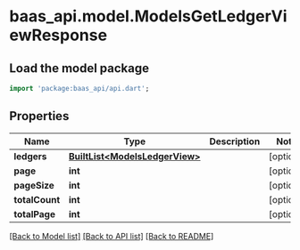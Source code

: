 # baas_api.model.ModelsGetLedgerViewResponse

## Load the model package
```dart
import 'package:baas_api/api.dart';
```

## Properties
Name | Type | Description | Notes
------------ | ------------- | ------------- | -------------
**ledgers** | [**BuiltList&lt;ModelsLedgerView&gt;**](ModelsLedgerView.md) |  | [optional] 
**page** | **int** |  | [optional] 
**pageSize** | **int** |  | [optional] 
**totalCount** | **int** |  | [optional] 
**totalPage** | **int** |  | [optional] 

[[Back to Model list]](../README.md#documentation-for-models) [[Back to API list]](../README.md#documentation-for-api-endpoints) [[Back to README]](../README.md)


